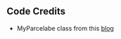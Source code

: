 ## Code Credits
- MyParcelabe class from this [blog](https://guides.codepath.com/android/using-parcelable)